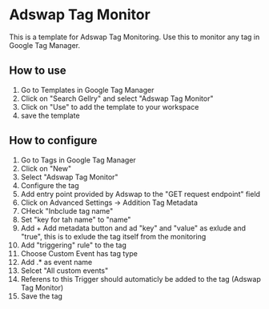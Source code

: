 # Adswap Tag Monitor

This is a template for Adswap Tag Monitoring. Use this to monitor any tag in Google Tag Manager.


## How to use

1. Go to Templates in Google Tag Manager
2. Click on "Search Gellry" and select "Adswap Tag Monitor"
4. Click on "Use" to add the template to your workspace
5. save the template

## How to configure

1. Go to Tags in Google Tag Manager
2. Click on "New"
3. Select "Adswap Tag Monitor"
4. Configure the tag
5. Add entry point provided by Adswap to the "GET request endpoint" field
6. Click on Advanced Settings -> Addition Tag Metadata
7. CHeck "Inbclude tag name"
8. Set "key for tah name" to "name"
9. Add + Add metadata button and ad "key" and "value" as exlude and "true", this is to exlude the tag itself from the monitoring
10. Add "triggering" rule" to the tag
11. Choose Custom Event has tag type
12. Add .* as event name
13. Selcet "All custom events"
14. Referens to this Trigger should automaticly be added to the tag (Adswap Tag Monitor)
15. Save the tag